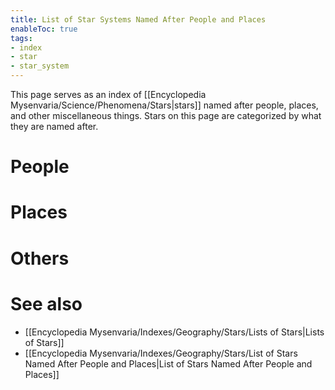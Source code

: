 ```yaml
---
title: List of Star Systems Named After People and Places
enableToc: true
tags:
- index
- star
- star_system
---
```


This page serves as an index of [[Encyclopedia Mysenvaria/Science/Phenomena/Stars|stars]] named after people, places, and other miscellaneous things. Stars on this page are categorized by what they are named after.

# People

# Places

# Others

# See also
- [[Encyclopedia Mysenvaria/Indexes/Geography/Stars/Lists of Stars|Lists of Stars]]
-  [[Encyclopedia Mysenvaria/Indexes/Geography/Stars/List of Stars Named After People and Places|List of Stars Named After People and Places]]

